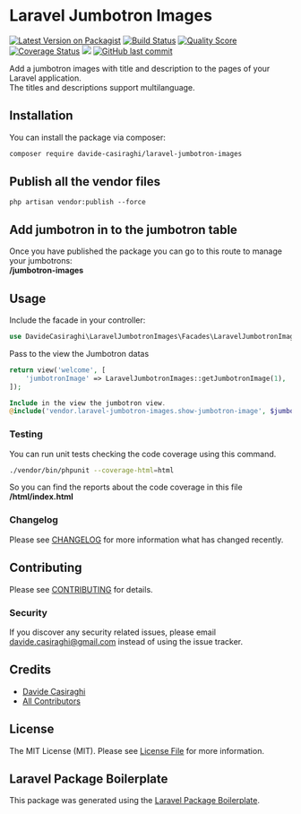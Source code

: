 # Laravel Jumbotron Images

[![Latest Version on Packagist](https://img.shields.io/packagist/v/davide-casiraghi/laravel-jumbotron-images.svg?style=flat-square)](https://packagist.org/packages/davide-casiraghi/laravel-jumbotron-images)
[![Build Status](https://img.shields.io/travis/davide-casiraghi/laravel-jumbotron-images/master.svg?style=flat-square)](https://travis-ci.org/davide-casiraghi/laravel-jumbotron-images)
[![Quality Score](https://img.shields.io/scrutinizer/g/davide-casiraghi/laravel-jumbotron-images.svg?style=flat-square)](https://scrutinizer-ci.com/g/davide-casiraghi/laravel-jumbotron-images)
[![Coverage Status](https://scrutinizer-ci.com/g/davide-casiraghi/laravel-jumbotron-images/badges/coverage.png?b=master)](https://scrutinizer-ci.com/g/davide-casiraghi/laravel-jumbotron-images/)
<a href="https://codeclimate.com/github/davide-casiraghi/laravel-jumbotron-images/maintainability"><img src="https://api.codeclimate.com/v1/badges/998c23a3b93bddddde3f/maintainability" /></a>
[![GitHub last commit](https://img.shields.io/github/last-commit/davide-casiraghi/laravel-jumbotron-images.svg)](https://github.com/davide-casiraghi/laravel-jumbotron-images) 

Add a jumbotron images with title and description to the pages of your Laravel application.  
The titles and descriptions support multilanguage.

## Installation

You can install the package via composer:

```bash
composer require davide-casiraghi/laravel-jumbotron-images
```

## Publish all the vendor files
```php artisan vendor:publish --force```

## Add jumbotron in to the jumbotron table
Once you have published the package you can go to this route to manage your jumbotrons:  
**/jumbotron-images**

## Usage

Include the facade in your controller:
``` php
use DavideCasiraghi\LaravelJumbotronImages\Facades\LaravelJumbotronImages;
```

Pass to the view the Jumbotron datas
``` php
return view('welcome', [
    'jumbotronImage' => LaravelJumbotronImages::getJumbotronImage(1),
]);
```

``` php
Include in the view the jumbotron view.
@include('vendor.laravel-jumbotron-images.show-jumbotron-image', $jumbotronImage)
```

### Testing

You can run unit tests checking the code coverage using this command.
``` bash
./vendor/bin/phpunit --coverage-html=html
```
So you can find the reports about the code coverage in this file **/html/index.html**

### Changelog

Please see [CHANGELOG](CHANGELOG.md) for more information what has changed recently.

## Contributing

Please see [CONTRIBUTING](CONTRIBUTING.md) for details.

### Security

If you discover any security related issues, please email davide.casiraghi@gmail.com instead of using the issue tracker.

## Credits

- [Davide Casiraghi](https://github.com/davide-casiraghi)
- [All Contributors](../../contributors)

## License

The MIT License (MIT). Please see [License File](LICENSE.md) for more information.

## Laravel Package Boilerplate

This package was generated using the [Laravel Package Boilerplate](https://laravelpackageboilerplate.com).
